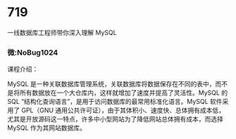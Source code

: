 # 719
一线数据库工程师带你深入理解 MySQL
### 微:NoBug1024 


课程介绍：

MySQL 是一种关联数据库管理系统，关联数据库将数据保存在不同的表中，而不是将所有数据放在一个大仓库内，这样就增加了速度并提高了灵活性。MySQL 的 SQL “结构化查询语言”，是用于访问数据库的最常用标准化语言。MySQL 软件采用了 GPL（GNU 通用公共许可证），由于其体积小、速度快、总体拥有成本低，尤其是开放源码这一特点，许多中小型网站为了降低网站总体拥有成本，而选择 MySQL 作为其网站数据库。
